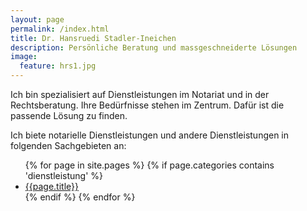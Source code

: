 ```yaml
---
layout: page
permalink: /index.html
title: Dr. Hansruedi Stadler-Ineichen
description: Persönliche Beratung und massgeschneiderte Lösungen
image:
  feature: hrs1.jpg
---
```


Ich bin spezialisiert auf Dienstleistungen im Notariat und in der Rechtsberatung. Ihre Bedürfnisse stehen im Zentrum. Dafür ist die passende Lösung zu finden.

Ich biete notarielle Dienstleistungen und andere Dienstleistungen in folgenden Sachgebieten an:

<ul>
{% for page in site.pages %}
  {% if page.categories contains 'dienstleistung' %}
  <li><a href="{{page.url}}">{{page.title}}</a></li>
  {% endif %}
{% endfor %}
</ul>
